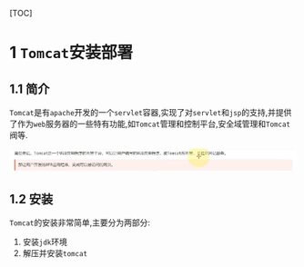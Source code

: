 [TOC]

# 1 `Tomcat`安装部署

## 1.1 简介

`Tomcat`是有`apache`开发的一个`servlet`容器,实现了对`servlet`和`jsp`的支持,并提供了作为`web`服务器的一些特有功能,如`Tomcat`管理和控制平台,安全域管理和`Tomcat`阀等.

![Clip_2024-06-04_10-36-57](./assets/Clip_2024-06-04_10-36-57.png)

## 1.2 安装

`Tomcat`的安装非常简单,主要分为两部分:

1. 安装`jdk`环境
2. 解压并安装`tomcat`













































